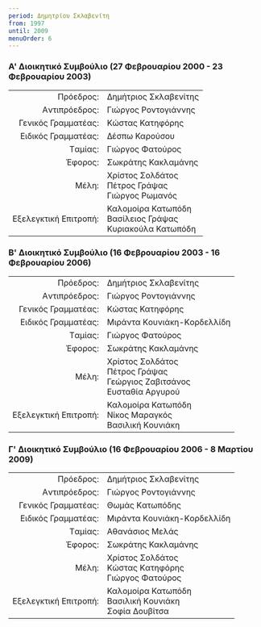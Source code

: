 ```yaml
---
period: Δημητρίου Σκλαβενίτη
from: 1997
until: 2009
menuOrder: 6
---
```


### Α' Διοικητικό Συμβούλιο (27 Φεβρουαρίου 2000 - 23 Φεβρουαρίου 2003)

|                              |                        |
| ---------------------------: | :----------------------|
| Πρόεδρος: | Δημήτριος Σκλαβενίτης|
| Aντιπρόεδρος: | Γιώργος Ροντογιάννης |
| Γενικός Γραμματέας: | Κώστας Κατηφόρης |
| Eιδικός Γραμματέας: | Δέσπω Καρούσου |
| Tαμίας: | Γιώργος Φατούρος|
| Έφορος: | Σωκράτης Κακλαμάνης|
| Μέλη: | Χρίστος Σολδάτος<br/>Πέτρος Γράψας<br/>Γιώργος Ρωμανός|
| Εξελεγκτική Επιτροπή: | Καλομοίρα Κατωπόδη<br/>Βασίλειος Γράψας<br/>Κυριακούλα Κατωπόδη|


### Β' Διοικητικό Συμβούλιο (16 Φεβρουαρίου 2003 - 16 Φεβρουαρίου 2006)

|                              |                        |
| ---------------------------: | :----------------------|
| Πρόεδρος: | Δημήτριος Σκλαβενίτης|
| Aντιπρόεδρος: | Γιώργος Ροντογιάννης |
| Γενικός Γραμματέας: | Κώστας Κατηφόρης |
| Eιδικός Γραμματέας: | Mιράντα Kουνιάκη-Kορδελλίδη |
| Tαμίας: | Γιώργος Φατούρος|
| Έφορος: | Σωκράτης Κακλαμάνης|
| Μέλη: | Χρίστος Σολδάτος<br/>Πέτρος Γράψας<br/>Γεώργιος Zαβιτσάνος<br/>Eυσταθία Aργυρού|
| Εξελεγκτική Επιτροπή: | Καλομοίρα Κατωπόδη<br/>Nίκος Mαραγκός<br/>Bασιλική Kουνιάκη|


### Γ' Διοικητικό Συμβούλιο (16 Φεβρουαρίου 2006 - 8 Μαρτίου 2009)

|                              |                        |
| ---------------------------: | :----------------------|
| Πρόεδρος: | Δημήτριος Σκλαβενίτης|
| Aντιπρόεδρος: | Γιώργος Ροντογιάννης |
| Γενικός Γραμματέας: | Θωμάς Kατωπόδης |
| Eιδικός Γραμματέας: | Mιράντα Kουνιάκη-Kορδελλίδη |
| Tαμίας: | Aθανάσιος Mελάς |
| Έφορος: | Σωκράτης Κακλαμάνης|
| Μέλη: | Χρίστος Σολδάτος<br/>Kώστας Kατηφόρης<br/>Γιώργος Φατούρος|
| Εξελεγκτική Επιτροπή: | Καλομοίρα Κατωπόδη<br/>Bασιλική Kουνιάκη<br/>Σοφία Δουβίτσα|
